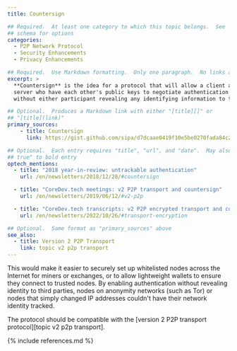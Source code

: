 ```yaml
---
title: Countersign

## Required.  At least one category to which this topic belongs.  See
## schema for options
categories:
  - P2P Network Protocol
  - Security Enhancements
  - Privacy Enhancements

## Required.  Use Markdown formatting.  Only one paragraph.  No links allowed.
excerpt: >
  **Countersign** is the idea for a protocol that will allow a client and
  server who have each other's public keys to negotiate authentication
  without either participant revealing any identifying information to third parties.

## Optional.  Produces a Markdown link with either "[title][]" or
## "[title](link)"
primary_sources:
    - title: Countersign
      link: https://gist.github.com/sipa/d7dcaae0419f10e5be0270fada84c20b

## Optional.  Each entry requires "title", "url", and "date".  May also use "feature:
## true" to bold entry
optech_mentions:
  - title: "2018 year-in-review: untrackable authentication"
    url: /en/newsletters/2018/12/28/#countersign

  - title: "CoreDev.tech meetings: v2 P2P transport and countersign"
    url: /en/newsletters/2019/06/12/#v2-p2p

  - title: "CoreDev.tech transcripts: v2 P2P encrypted transport and countersign"
    url: /en/newsletters/2022/10/26/#transport-encryption

## Optional.  Same format as "primary_sources" above
see_also:
  - title: Version 2 P2P Transport
    link: topic v2 p2p transport
---
```

This would make it easier to securely set up whitelisted nodes across
the Internet for miners or exchanges, or to allow lightweight wallets
to ensure they connect to trusted nodes.  By enabling authentication
without revealing identity to third parties, nodes on anonymity
networks (such as Tor) or nodes that simply changed IP addresses
couldn't have their network identity tracked.

The protocol should be compatible with the [version 2 P2P transport
protocol][topic v2 p2p transport].

{% include references.md %}
